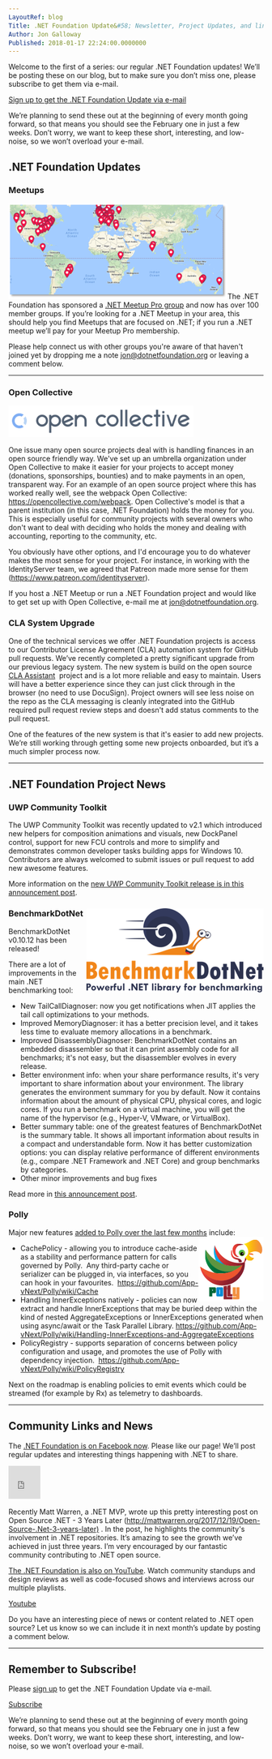 ```yaml
---
LayoutRef: blog
Title: .NET Foundation Update&#58; Newsletter, Project Updates, and links!
Author: Jon Galloway
Published: 2018-01-17 22:24:00.0000000
---
```

<p>Welcome to the first of a series: our regular .NET Foundation updates! We’ll be posting these on our blog, but to make sure you don’t miss one, please subscribe to get them via e-mail.</p>

<p><a class="btn btn-ar btn-primary" href="http://eepurl.com/dhL_qb">Sign up to get the .NET Foundation Update via e-mail</a></p>

<p>We’re planning to send these out at the beginning of every month going forward, so that means you should see the February one in just a few weeks. Don’t worry, we want to keep these short, interesting, and low-noise, so we won’t overload your e-mail.</p>

<h2>.NET Foundation Updates</h2>

<h3>Meetups</h3>

<p class="media"><a href="https://www.meetup.com/pro/dotnet" target="_blank"><img class="media-left" src="assets/posts/meetupmap_1-2018.png" /></a>The .NET Foundation has sponsored a <a href="https://www.meetup.com/pro/dotnet">.NET Meetup Pro group</a> and now has over 100 member groups. If you’re looking for a .NET Meetup in your area, this should help you find Meetups that are focused on .NET; if you run a .NET meetup we’ll pay for your Meetup Pro membership.</p>

<p class="clearfix">Please help connect us with other groups you're aware of that haven't joined yet by dropping me a note <a href="mailto:jon@dotnetfoundation.org">jon@dotnetfoundation.org</a> or leaving a comment below.​</p>

<hr class="color dashed" />
<h3>Open Collective</h3>

<p class="media"><a href="https://opencollective.com/" target="_blank"><img class="media-right" src="assets/posts/opencollective_logo.png" /></a></p>

<p>One issue many open source projects deal with is handling finances in an open source friendly way. We've set up an umbrella organization under Open Collective to make it easier for your projects to accept money (donations, sponsorships, bounties) and to make payments in an open, transparent way. For an example of an open source project where this has worked really well, see the webpack Open Collective: <a href="https://opencollective.com/webpack">https://opencollective.com/webpack</a>. Open Collective's model is that a parent institution (in this case, .NET Foundation) holds the money for you. This is especially useful for community projects with several owners who don't want to deal with deciding who holds the money and dealing with accounting, reporting to the community, etc.</p>

<p>You obviously have other options, and I'd encourage you to do whatever makes the most sense for your project. For instance, in working with the IdentityServer team, we agreed that Patreon made more sense for them (<a href="https://www.patreon.com/identityserver">https://www.patreon.com/identityserver</a>).</p>

<p>If you host a .NET Meetup or run a .NET Foundation project and would like to get set up with Open Collective, e-mail me at <a href="mailto:jon@dotnetfoundation.org">jon@dotnetfoundation.org</a>.</p>

<h3>CLA System Upgrade</h3>

<p>One of the technical services we offer .NET Foundation projects is access to our Contributor License Agreement (CLA) automation system for GitHub pull requests. We’ve recently completed a pretty significant upgrade from our previous legacy system. The new system is build on the open source <a href="https://cla-assistant.io/">CLA Assistant</a>&nbsp; project and is a lot more reliable and easy to maintain. Users will have a better experience since they can just click through in the browser (no need to use DocuSign). Project owners will see less noise on the repo as the CLA messaging is cleanly integrated into the GitHub required pull request review steps and doesn't add status comments to the pull request.</p>

<p>One of the features of the new system is that it's easier to add new projects. We’re still working through getting some new projects onboarded, but it’s a much simpler process now.</p>

<hr class="color dashed" />
<h2>.NET Foundation Project News</h2>

<h3>UWP Community Toolkit</h3>

<p>The UWP Community Toolkit was recently updated to v2.1 which introduced new helpers for composition animations and visuals, new DockPanel control, support for new FCU controls and more to simplify and demonstrates common developer tasks building apps for Windows 10. Contributors are always welcomed to submit issues or pull request to add new awesome features.</p>

<p>More information on the <a href="https://blogs.windows.com/buildingapps/2017/11/22/uwp-community-toolkit-v2-1/#kfhcKrsjLg1o8VGi.97">new UWP Community Toolkit release is in this announcement post</a>.</p>

<h3>BenchmarkDotNet<img align="right" src="assets/posts/benchmarkdotnet_logo.png" /></h3>

<p>BenchmarkDotNet v0.10.12 has been released!</p>

<p>There are a lot of improvements in the main .NET benchmarking tool:</p>

<ul>
<li>New TailCallDiagnoser: now you get notifications when JIT applies the tail call optimizations to your methods.</li>
<li>Improved MemoryDiagnoser: it has a better precision level, and it takes less time to evaluate memory allocations in a benchmark.</li>
<li>Improved DisassemblyDiagnoser: BenchmarkDotNet contains an embedded disassembler so that it can print assembly code for all benchmarks; it's not easy, but the disassembler evolves in every release.</li>
<li>Better environment info: when your share performance results, it's very important to share information about your environment. The library generates the environment summary for you by default. Now it contains information about the amount of physical CPU, physical cores, and logic cores. If you run a benchmark on a virtual machine, you will get the name of the hypervisor (e.g., Hyper-V, VMware, or VirtualBox).</li>
<li>Better summary table: one of the greatest features of BenchmarkDotNet is the summary table. It shows all important information about results in a compact and understandable form. Now it has better customization options: you can display relative performance of different environments (e.g., compare .NET Framework and .NET Core) and group benchmarks by categories.</li>
<li>Other minor improvements and bug fixes</li>
</ul>

<p>Read more in <a href="http://aakinshin.net/blog/post/bdn-v0_10_12/">this announcement post</a>.</p>

<h3>Polly</h3>

<p>Major new features <a href="https://github.com/App-vNext/Polly/wiki">added to Polly over the last few months</a> include:<img align="right" src="assets/posts/polly_logo.png" /></p>

<ul>
<li>CachePolicy - allowing you to introduce cache-aside as a stability and performance pattern for calls governed by Polly.&nbsp; Any third-party cache or serializer can be plugged in, via interfaces, so you can hook in your favourites.&nbsp; <a href="https://github.com/App-vNext/Polly/wiki/Cache">https://github.com/App-vNext/Polly/wiki/Cache</a></li>
<li>Handling InnerExceptions natively - policies can now extract and handle InnerExceptions that may be buried deep within the kind of nested AggregateExceptions or InnerExceptions generated when using async/await or the Task Parallel Library. <a href="https://github.com/App-vNext/Polly/wiki/Handling-InnerExceptions-and-AggregateExceptions">https://github.com/App-vNext/Polly/wiki/Handling-InnerExceptions-and-AggregateExceptions</a></li>
<li>PolicyRegistry - supports separation of concerns between policy configuration and usage, and promotes the use of Polly with dependency injection.&nbsp; <a href="https://github.com/App-vNext/Polly/wiki/PolicyRegistry">https://github.com/App-vNext/Polly/wiki/PolicyRegistry</a></li>
</ul>

<p>Next on the roadmap is enabling policies to emit events which could be streamed (for example by Rx) as telemetry to dashboards.</p>

<hr class="color dashed" />
<h2>Community Links and News</h2>

<p>The <a href="https://www.facebook.com/dotnetfoundation/">.NET Foundation is on Facebook now</a>. Please like our page! We’ll post regular updates and interesting things happening with .NET to share.</p>

<p><iframe allowtransparency="true" frameborder="0" height="65" scrolling="no" src="https://www.facebook.com/plugins/like.php?href=https%3A%2F%2Fwww.facebook.com%2Fdotnetfoundation%2F&amp;width=63&amp;layout=button&amp;action=like&amp;size=large&amp;show_faces=true&amp;share=false&amp;height=65&amp;appId=8683731822" style="border: currentcolor; border-image: none; overflow: hidden;" width="63"></iframe></p>

<p>Recently Matt Warren, a .NET MVP, wrote up this pretty interesting post on Open Source .NET - 3 Years Later (<a href="http://mattwarren.org/2017/12/19/Open-Source-.Net-3-years-later)">http://mattwarren.org/2017/12/19/Open-Source-.Net-3-years-later)</a> . In the post, he highlights the community's involvement in .NET repositories. It’s amazing to see the growth we’ve achieved in just three years. I’m very encouraged by our fantastic community contributing to .NET open source.</p>

<p><a href="https://www.youtube.com/NETFoundation" target="_blank">The .NET Foundation is also on YouTube</a>. Watch community standups and design reviews as well as code-focused shows and interviews across our multiple playlists.</p>

<p><a class="btn-social solid youtube" href="https://www.youtube.com/NETFoundation">Youtube</a></p>

<p>Do you have an interesting piece of news or content related to .NET open source? Let us know so we can include it in next month’s update by posting a comment below.</p>

<hr class="color dashed" />
<h2>Remember to Subscribe!</h2>

<p>Please <a href="http://eepurl.com/dhL_qb">sign up</a> to get the .NET Foundation Update via e-mail.</p>

<p><a class="btn btn-ar btn-primary" href="http://eepurl.com/dhL_qb">Subscribe</a></p>

<p>We’re planning to send these out at the beginning of every month going forward, so that means you should see the February one in just a few weeks. Don’t worry, we want to keep these short, interesting, and low-noise, so we won’t overload your e-mail.</p>
